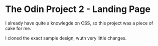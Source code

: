 # The Odin Project 2 - Landing Page

I already have quite a knowlegde on CSS, so this project was a piece of cake for me. 

I cloned the exact sample design, wuth very little changes.

